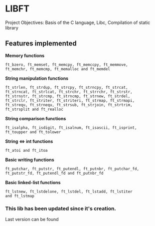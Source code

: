 # LIBFT

Project Objectives: Basis of the C language, Libc, Compilation of static library 

## Features implemented

**Memory functions**
```
ft_bzero, ft_memset, ft_memcpy, ft_memccpy, ft_memmove,
ft_memchr, ft_memcmp, ft_memalloc and ft_memdel
```

**String manipulation functions**
```
ft_strlen, ft_strdup, ft_strcpy, ft_strncpy, ft_strcat, 
ft_strncat, ft_strlcat, ft_strchr, ft_strrchr, ft_strstr, 
ft_strnstr, ft_strcmp, ft_strncmp, ft_strnew, ft_strdel, 
ft_strclr, ft_striter, ft_striteri, ft_strmap, ft_strmapi, 
ft_strequ, ft_strnequ, ft_strsub, ft_strjoin, ft_strtrim, 
ft_strsplit and ft_realloc
```

**String comparison functions**
```
ft_isalpha, ft_isdigit, ft_isalnum, ft_isascii, ft_isprint,
ft_toupper and ft_tolower
```

**String <=> int functions**
```
ft_atoi and ft_itoa
```

**Basic writing functions**
```
ft_putchar, ft_putstr, ft_putendl, ft_putnbr, ft_putchar_fd,
ft_putstr_fd, ft_putendl_fd and ft_putnbr_fd
```

**Basic linked-list functions**
```
ft_lstnew, ft_lstdelone, ft_lstdel, ft_lstadd, ft_lstiter
and ft_lstmap
```

### This lib has been updated since it's creation.

Last version can be found <Has to insert link>

